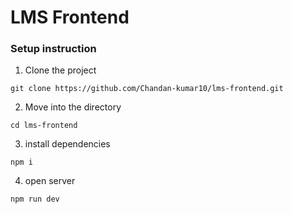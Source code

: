 # LMS Frontend

### Setup instruction

1. Clone the project

```
git clone https://github.com/Chandan-kumar10/lms-frontend.git
```

2. Move into the directory

```
cd lms-frontend
```
3. install dependencies

```
npm i
```
4. open server

```
npm run dev
```